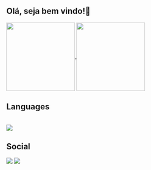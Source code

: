 ## Olá, seja bem vindo!👋


<a href="https://github.com/Reisdrj">
  <img align="center" height="180rem" src="https://github-readme-stats.vercel.app/api?username=Reisdrj&count_private=true&include_all_commits=true&show_icons=true&theme=github_dark"/>
</a>
<a href="https://github.com/Reisdrj">
  <img align="center" height="180rem" src="https://github-readme-stats.vercel.app/api/top-langs/?username=Reisdrj&layout=compact&theme=github_dark"/>
</a>

 
 ## Languages
 
<div style="display: in-line block"><br>
    <img align="center" src="https://img.shields.io/badge/C-00599C?style=for-the-badge&logo=c&logoColor=white">
</div>
  
## Social
  
<div>
  <a href="https://instagram.com/davi_dos_reis" target="_blank"><img src="https://img.shields.io/badge/@davi_dos_reis-E4405F?style=for-the-badge&logo=instagram&logoColor=white" target="_blank"></a> 
  <a href="https://twitter.com/Davi_Reis03" target="_blank"><img src="https://img.shields.io/badge/@Davi_Reis03-1DA1F2?style=for-the-badge&logo=twitter&logoColor=white" target ="_blank"><a/>
</div>

